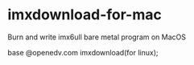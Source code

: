# imxdownload-for-mac
Burn and write imx6ull bare metal program on MacOS

base @openedv.com imxdownload(for linux);
